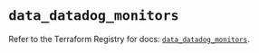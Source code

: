 # `data_datadog_monitors`

Refer to the Terraform Registry for docs: [`data_datadog_monitors`](https://registry.terraform.io/providers/datadog/datadog/3.44.0/docs/data-sources/monitors).
